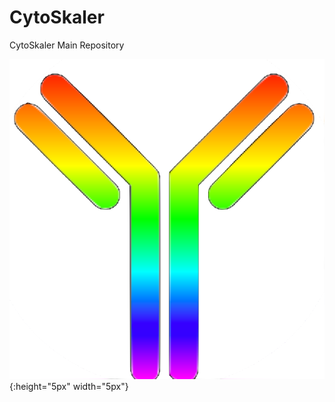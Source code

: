 # CytoSkaler
CytoSkaler Main Repository

![Image of Icon](https://github.com/awezmm/CytoSkaler/blob/master/imagesForREADME/iconnn.png){:height="5px" width="5px"}
